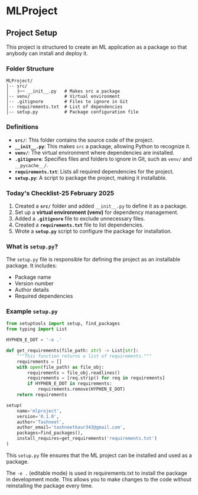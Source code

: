 # MLProject

## Project Setup

This project is structured to create an ML application as a package so that anybody can install and deploy it.

### Folder Structure
```
MLProject/
│-- src/
│   ├── __init__.py   # Makes src a package
│-- venv/             # Virtual environment
│-- .gitignore        # Files to ignore in Git
│-- requirements.txt  # List of dependencies
│-- setup.py          # Package configuration file
```

### Definitions

- **`src/`**: This folder contains the source code of the project.
- **`__init__.py`**: This makes `src` a package, allowing Python to recognize it.
- **`venv/`**: The virtual environment where dependencies are installed.
- **`.gitignore`**: Specifies files and folders to ignore in Git, such as `venv/` and `__pycache__/`.
- **`requirements.txt`**: Lists all required dependencies for the project.
- **`setup.py`**: A script to package the project, making it installable.

### Today's Checklist-25 February 2025
1. Created a **`src/`** folder and added `__init__.py` to define it as a package.
2. Set up a **virtual environment (venv)** for dependency management.
3. Added a **`.gitignore`** file to exclude unnecessary files.
4. Created a **`requirements.txt`** file to list dependencies.
5. Wrote a **`setup.py`** script to configure the package for installation.

### What is `setup.py`?
The `setup.py` file is responsible for defining the project as an installable package. It includes:
- Package name
- Version number
- Author details
- Required dependencies

### Example `setup.py`
```python
from setuptools import setup, find_packages
from typing import List

HYPHEN_E_DOT = '-e .'

def get_requirements(file_path: str) -> List[str]:
    """This function returns a list of requirements."""
    requirements = []
    with open(file_path) as file_obj:
        requirements = file_obj.readlines()
        requirements = [req.strip() for req in requirements]
        if HYPHEN_E_DOT in requirements:
            requirements.remove(HYPHEN_E_DOT)
    return requirements

setup(
    name='mlproject',
    version='0.1.0',
    author='Tashneet',
    author_email='tashneetkaur343@gmail.com',
    packages=find_packages(),
    install_requires=get_requirements('requirements.txt')
)
```

This `setup.py` file ensures that the ML project can be installed and used as a package.

The `-e .` (editable mode) is used in requirements.txt to install the package in development mode. This allows you to make changes to the code without reinstalling the package every time.
